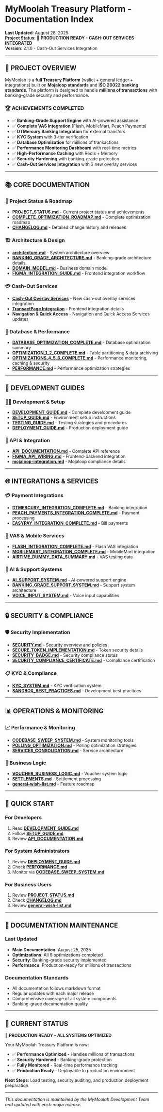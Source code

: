 # MyMoolah Treasury Platform - Documentation Index

**Last Updated**: August 28, 2025  
**Project Status**: 🚀 **PRODUCTION READY - CASH-OUT SERVICES INTEGRATED**  
**Version**: 2.1.0 - Cash-Out Services Integration

---

## 🎯 **PROJECT OVERVIEW**

MyMoolah is a **full Treasury Platform** (wallet + general ledger + integrations) built on **Mojaloop standards** and **ISO 20022 banking standards**. The platform is designed to handle **millions of transactions** with banking-grade security and performance.

### **🏆 ACHIEVEMENTS COMPLETED**
- ✅ **Banking-Grade Support Engine** with AI-powered assistance
- ✅ **Complete VAS Integration** (Flash, MobileMart, Peach Payments)
- ✅ **DTMercury Banking Integration** for external transfers
- ✅ **KYC System** with 3-tier verification
- ✅ **Database Optimization** for millions of transactions
- ✅ **Performance Monitoring Dashboard** with real-time metrics
- ✅ **High-Performance Caching** with Redis + Memory
- ✅ **Security Hardening** with banking-grade protection
- ✅ **Cash-Out Services Integration** with 3 new overlay services

---

## 📚 **CORE DOCUMENTATION**

### **🚀 Project Status & Roadmap**
- [**PROJECT_STATUS.md**](./PROJECT_STATUS.md) - Current project status and achievements
- [**COMPLETE_OPTIMIZATION_ROADMAP.md**](./COMPLETE_OPTIMIZATION_ROADMAP.md) - Complete optimization roadmap
- [**CHANGELOG.md**](./CHANGELOG.md) - Detailed change history and releases

### **🏗️ Architecture & Design**
- [**architecture.md**](./architecture.md) - System architecture overview
- [**BANKING_GRADE_ARCHITECTURE.md**](./BANKING_GRADE_ARCHITECTURE.md) - Banking-grade architecture details
- [**DOMAIN_MODEL.md**](./DOMAIN_MODEL.md) - Business domain model
- [**FIGMA_INTEGRATION_GUIDE.md**](./FIGMA_INTEGRATION_GUIDE.md) - Frontend integration workflow

### **💳 Cash-Out Services**
- [**Cash-Out Overlay Services**](./CHANGELOG.md#-version-210---cash-out-services-integration-august-28-2025) - New cash-out overlay services integration
- [**TransactPage Integration**](./CHANGELOG.md#-frontend-integration) - Frontend integration details
- [**Navigation & Quick Access**](./CHANGELOG.md#-navigation-fixes) - Navigation and Quick Access Services updates

### **💾 Database & Performance**
- [**DATABASE_OPTIMIZATION_COMPLETE.md**](./DATABASE_OPTIMIZATION_COMPLETE.md) - Database optimization summary
- [**OPTIMIZATION_1_2_COMPLETE.md**](./OPTIMIZATION_1_2_COMPLETE.md) - Table partitioning & data archiving
- [**OPTIMIZATIONS_4_5_6_COMPLETE.md**](./OPTIMIZATIONS_4_5_6_COMPLETE.md) - Performance monitoring, caching & security
- [**PERFORMANCE.md**](./PERFORMANCE.md) - Performance optimization strategies

---

## 🔧 **DEVELOPMENT GUIDES**

### **👨‍💻 Development & Setup**
- [**DEVELOPMENT_GUIDE.md**](./DEVELOPMENT_GUIDE.md) - Complete development guide
- [**SETUP_GUIDE.md**](./SETUP_GUIDE.md) - Environment setup instructions
- [**TESTING_GUIDE.md**](./TESTING_GUIDE.md) - Testing strategies and procedures
- [**DEPLOYMENT_GUIDE.md**](./DEPLOYMENT_GUIDE.md) - Production deployment guide

### **🔌 API & Integration**
- [**API_DOCUMENTATION.md**](./API_DOCUMENTATION.md) - Complete API reference
- [**FIGMA_API_WIRING.md**](./FIGMA_API_WIRING.md) - Frontend-backend integration
- [**mojaloop-integration.md**](./mojaloop-integration.md) - Mojaloop compliance details

---

## 🌐 **INTEGRATIONS & SERVICES**

### **💳 Payment Integrations**
- [**DTMERCURY_INTEGRATION_COMPLETE.md**](./DTMERCURY_INTEGRATION_COMPLETE.md) - Banking integration
- [**PEACH_PAYMENTS_INTEGRATION_COMPLETE.md**](./PEACH_PAYMENTS_INTEGRATION_COMPLETE.md) - Payment processing
- [**EASYPAY_INTEGRATION_COMPLETE.md**](./EASYPAY_INTEGRATION_COMPLETE.md) - Bill payments

### **📱 VAS & Mobile Services**
- [**FLASH_INTEGRATION_COMPLETE.md**](./FLASH_INTEGRATION_COMPLETE.md) - Flash VAS integration
- [**MOBILEMART_INTEGRATION_COMPLETE.md**](./MOBILEMART_INTEGRATION_COMPLETE.md) - MobileMart integration
- [**AIRTIME_DUMMY_DATA_SUMMARY.md**](./AIRTIME_DUMMY_DATA_SUMMARY.md) - VAS testing data

### **🤖 AI & Support Systems**
- [**AI_SUPPORT_SYSTEM.md**](./AI_SUPPORT_SYSTEM.md) - AI-powered support engine
- [**BANKING_GRADE_SUPPORT_SYSTEM.md**](./BANKING_GRADE_SUPPORT_SYSTEM.md) - Support system architecture
- [**VOICE_INPUT_SYSTEM.md**](./VOICE_INPUT_SYSTEM.md) - Voice input capabilities

---

## 🔒 **SECURITY & COMPLIANCE**

### **🛡️ Security Implementation**
- [**SECURITY.md**](./SECURITY.md) - Security overview and policies
- [**SECURE_TOKEN_IMPLEMENTATION.md**](./SECURE_TOKEN_IMPLEMENTATION.md) - Token security details
- [**SECURITY_BADGE.md**](./SECURITY_BADGE.md) - Security compliance status
- [**SECURITY_COMPLIANCE_CERTIFICATE.md**](./SECURITY_COMPLIANCE_CERTIFICATE.md) - Compliance certification

### **📋 KYC & Compliance**
- [**KYC_SYSTEM.md**](./KYC_SYSTEM.md) - KYC verification system
- [**SANDBOX_BEST_PRACTICES.md**](./SANDBOX_BEST_PRACTICES.md) - Development best practices

---

## 📊 **OPERATIONS & MONITORING**

### **📈 Performance & Monitoring**
- [**CODEBASE_SWEEP_SYSTEM.md**](./CODEBASE_SWEEP_SYSTEM.md) - System monitoring tools
- [**POLLING_OPTIMIZATION.md**](./POLLING_OPTIMIZATION.md) - Polling optimization strategies
- [**SERVICES_CONSOLIDATION.md**](./SERVICES_CONSOLIDATION.md) - Service architecture

### **💼 Business Logic**
- [**VOUCHER_BUSINESS_LOGIC.md**](./VOUCHER_BUSINESS_LOGIC.md) - Voucher system logic
- [**SETTLEMENTS.md**](./SETTLEMENTS.md) - Settlement processing
- [**general-wish-list.md**](./general-wish-list.md) - Feature roadmap

---

## 🚀 **QUICK START**

### **For Developers**
1. Read [**DEVELOPMENT_GUIDE.md**](./DEVELOPMENT_GUIDE.md)
2. Follow [**SETUP_GUIDE.md**](./SETUP_GUIDE.md)
3. Review [**API_DOCUMENTATION.md**](./API_DOCUMENTATION.md)

### **For System Administrators**
1. Review [**DEPLOYMENT_GUIDE.md**](./DEPLOYMENT_GUIDE.md)
2. Check [**PERFORMANCE.md**](./PERFORMANCE.md)
3. Monitor via [**CODEBASE_SWEEP_SYSTEM.md**](./CODEBASE_SWEEP_SYSTEM.md)

### **For Business Users**
1. Review [**PROJECT_STATUS.md**](./PROJECT_STATUS.md)
2. Check [**CHANGELOG.md**](./CHANGELOG.md)
3. Review [**general-wish-list.md**](./general-wish-list.md)

---

## 📝 **DOCUMENTATION MAINTENANCE**

### **Last Updated**
- **Main Documentation**: August 25, 2025
- **Optimizations**: All 6 optimizations completed
- **Security**: Banking-grade security implemented
- **Performance**: Production-ready for millions of transactions

### **Documentation Standards**
- All documentation follows markdown format
- Regular updates with each major release
- Comprehensive coverage of all system components
- Banking-grade documentation quality

---

## 🎉 **CURRENT STATUS**

**🚀 PRODUCTION READY - ALL SYSTEMS OPTIMIZED**

Your MyMoolah Treasury Platform is now:
- ✅ **Performance Optimized** - Handles millions of transactions
- ✅ **Security Hardened** - Banking-grade protection
- ✅ **Fully Monitored** - Real-time performance tracking
- ✅ **Production Ready** - Deployable to production environment

**Next Steps**: Load testing, security auditing, and production deployment preparation.

---

*This documentation is maintained by the MyMoolah Development Team and updated with each major release.*
